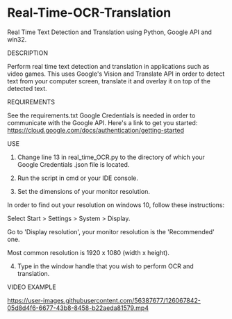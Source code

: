 # Real-Time-OCR-Translation
Real Time Text Detection and Translation using Python, Google API and win32.


DESCRIPTION

Perform real time text detection and translation in applications such as video games. This uses Google's Vision and Translate API in order to detect text from your computer screen, translate it and overlay it on top of the detected text. 


REQUIREMENTS

See the requirements.txt
Google Credentials is needed in order to communicate with the Google API. 
Here's a link to get you started: https://cloud.google.com/docs/authentication/getting-started


USE

1. Change line 13 in real_time_OCR.py to the directory of which your Google Credentials .json file is located.

2. Run the script in cmd or your IDE console.

3. Set the dimensions of your monitor resolution.

In order to find out your resolution on windows 10, follow these instructions:

Select Start > Settings > System > Display.

Go to 'Display resolution', your monitor resolution is the 'Recommended' one.

Most common resolution is 1920 x 1080 (width x height).


4. Type in the window handle that you wish to perform OCR and translation.


VIDEO EXAMPLE

https://user-images.githubusercontent.com/56387677/126067842-05d8d4f6-6677-43b8-8458-b22aeda81579.mp4
